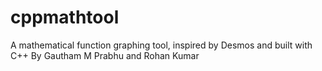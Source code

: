 # cppmathtool
A mathematical function graphing tool, inspired by Desmos and built with C++
By Gautham M Prabhu and Rohan Kumar
